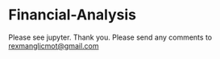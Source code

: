 # Financial-Analysis
Please see jupyter. Thank you. Please send any comments to rexmanglicmot@gmail.com

